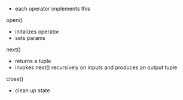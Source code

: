 - each operator implements this

open() 
- initalizes operator
- sets params

next()
- returns a tuple
- invokes next() recursively on inputs and produces an output tuple

close()
- clean up state